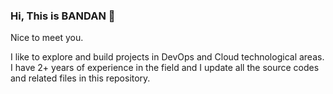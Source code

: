 ### Hi, This is BANDAN 👋

Nice to meet you.

I like to explore and build projects in DevOps and Cloud technological areas. I have 2+ years of experience in the field and I update all the source codes and related files in this repository. 



<!--
**Bandank/Bandank** is a ✨ _special_ ✨ repository because its `README.md` (this file) appears on your GitHub profile.

Here are some ideas to get you started:

- 🔭 I’m currently working on ...
- 🌱 I’m currently learning ...
- 👯 I’m looking to collaborate on ...
- 🤔 I’m looking for help with ...
- 💬 Ask me about ...
- 📫 How to reach me: ...
- 😄 Pronouns: ...
- ⚡ Fun fact: ...
-->

